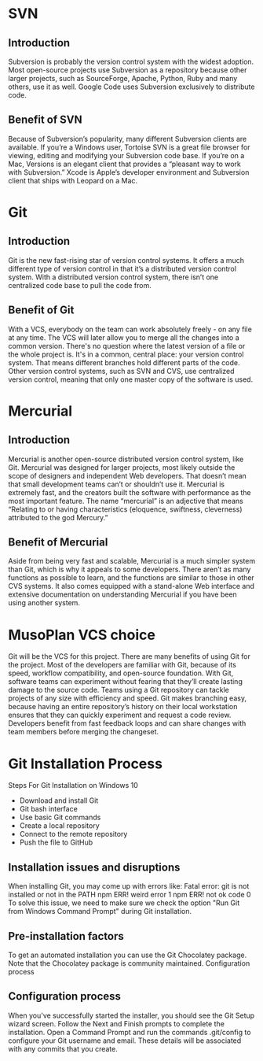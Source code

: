 # SVN
## Introduction 
Subversion is probably the version control system with the widest adoption. Most open-source projects use Subversion as a repository because other larger projects, such as SourceForge, Apache, Python, Ruby and many others, use it as well. Google Code uses Subversion exclusively to distribute code.
## Benefit of SVN
Because of Subversion’s popularity, many different Subversion clients are available. If you’re a Windows user, Tortoise SVN is a great file browser for viewing, editing and modifying your Subversion code base. If you’re on a Mac, Versions is an elegant client that provides a “pleasant way to work with Subversion.” Xcode is Apple’s developer environment and Subversion client that ships with Leopard on a Mac.

# Git 
## Introduction 
Git is the new fast-rising star of version control systems. It offers a much different type of version control in that it’s a distributed version control system. With a distributed version control system, there isn’t one centralized code base to pull the code from. 
## Benefit of Git 
With a VCS, everybody on the team can work absolutely freely - on any file at any time. The VCS will later allow you to merge all the changes into a common version. There's no question where the latest version of a file or the whole project is. It's in a common, central place: your version control system. That means different branches hold different parts of the code. Other version control systems, such as SVN and CVS, use centralized version control, meaning that only one master copy of the software is used.

# Mercurial 
## Introduction 
Mercurial is another open-source distributed version control system, like Git. Mercurial was designed for larger projects, most likely outside the scope of designers and independent Web developers. That doesn’t mean that small development teams can’t or shouldn’t use it. Mercurial is extremely fast, and the creators built the software with performance as the most important feature. The name “mercurial” is an adjective that means “Relating to or having characteristics (eloquence, swiftness, cleverness) attributed to the god Mercury.”
## Benefit of Mercurial
Aside from being very fast and scalable, Mercurial is a much simpler system than Git, which is why it appeals to some developers. There aren’t as many functions as possible to learn, and the functions are similar to those in other CVS systems. It also comes equipped with a stand-alone Web interface and extensive documentation on understanding Mercurial if you have been using another system.
 
# MusoPlan VCS choice  
Git will be the VCS for this project. There are many benefits of using Git for the project. Most of the developers are familiar with Git, because of its speed, workflow compatibility, and open-source foundation. 
With Git, software teams can experiment without fearing that they’ll create lasting damage to the source code. Teams using a Git repository can tackle projects of any size with efficiency and speed.
Git makes branching easy, because having an entire repository’s history on their local workstation ensures that they can quickly experiment and request a code review. Developers benefit from fast feedback loops and can share changes with team members before merging the changeset.

# Git Installation Process
Steps For Git Installation on Windows 10
*	Download and install Git
*	Git bash interface
*	Use basic Git commands
*	Create a local repository
*	Connect to the remote repository
*	Push the file to GitHub

## Installation issues and disruptions 
When installing Git, you may come up with errors like: 
Fatal error: git is not installed or not in the PATH
npm ERR! weird error 1
npm ERR! not ok code 0
To solve this issue, we need to make sure we check the option "Run Git from Windows Command Prompt" during Git installation.

## Pre-installation factors
To get an automated installation you can use the Git Chocolatey package. Note that the Chocolatey package is community maintained.
Configuration process

## Configuration process
When you've successfully started the installer, you should see the Git Setup wizard screen. Follow the Next and Finish prompts to complete the installation.
Open a Command Prompt and run the commands .git/config  to configure your Git username and email. These details will be associated with any commits that you create.
